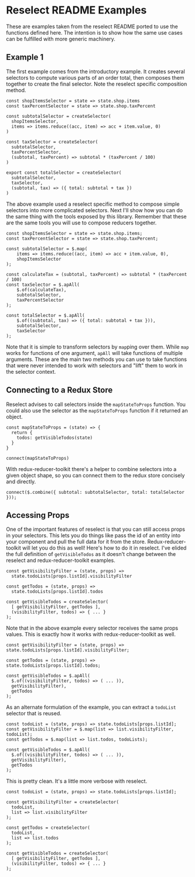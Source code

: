 # Reselect README Examples

These are examples taken from the reselect README ported to use the
functions defined here. The intention is to show how the same use cases can
be fulfilled with more generic machinery.

## Example 1

The first example comes from the introductory example. It creates several
selectors to compute various parts of an order total, then composes them
together to create the final selector. Note the reselect specific composition
method.

    const shopItemsSelector = state => state.shop.items
    const taxPercentSelector = state => state.shop.taxPercent
    
    const subtotalSelector = createSelector(
      shopItemsSelector,
      items => items.reduce((acc, item) => acc + item.value, 0)
    )
    
    const taxSelector = createSelector(
      subtotalSelector,
      taxPercentSelector,
      (subtotal, taxPercent) => subtotal * (taxPercent / 100)
    )
    
    export const totalSelector = createSelector(
      subtotalSelector,
      taxSelector,
      (subtotal, tax) => ({ total: subtotal + tax })
    )

The above example used a reselect specific method to compose simple selectors
into more complicated selectors. Next I'll show how you can do the same thing
with the tools exposed by this library. Remember that these are the same tools
you will use to compose reducers together.

    const shopItemsSelector = state => state.shop.items;
    const taxPercentSelector = state => state.shop.taxPercent;
    
    const subtotalSelector = $.map(
        items => items.reduce((acc, item) => acc + item.value, 0),
        shopItemsSelector
    );
    
    const calculateTax = (subtotal, taxPercent) => subtotal * (taxPercent / 100)
    const taxSelector = $.apAll(
        $.of(calculateTax),
        subtotalSelector,
        taxPercentSelector
    );
    
    const totalSelector = $.apAll(
        $.of((subtotal, tax) => ({ total: subtotal + tax })),
        subtotalSelector,
        taxSelector
    );

Note that it is simple to transform selectors by `map`ping over them. While
`map` works for functions of one argument, `apAll` will take functions of
multiple arguments. These are the main two methods you can use to take functions
that were never intended to work with selectors and "lift" them to work in the
selector context.

## Connecting to a Redux Store

Reselect advises to call selectors inside the `mapStateToProps` function. You
could also use the selector as the `mapStateToProps` function if it returned an
object.

    const mapStateToProps = (state) => {
      return {
        todos: getVisibleTodos(state)
      }
    }
    
    connect(mapStateToProps)

With redux-reducer-toolkit there's a helper to combine selectors into a given
object shape, so you can connect them to the redux store concisely and directly.

    connect($.combine({ subtotal: subtotalSelector, total: totalSelector }));

## Accessing Props

One of the important features of reselect is that you can still access props in
your selectors. This lets you do things like pass the id of an entity into your
component and pull the full data for it from the store. Redux-reducer-toolkit
will let you do this as well! Here's how to do it in reselect. I've elided the
full definition of `getVisibleTodos` as it doesn't change between the reselect
and redux-reducer-toolkit examples.

    const getVisibilityFilter = (state, props) =>
      state.todoLists[props.listId].visibilityFilter
    
    const getTodos = (state, props) =>
      state.todoLists[props.listId].todos
    
    const getVisibleTodos = createSelector(
      [ getVisibilityFilter, getTodos ],
      (visibilityFilter, todos) => { ... }
    );

Note that in the above example every selector receives the same props values.
This is exactly how it works with redux-reducer-toolkit as well.

    const getVisibilityFilter = (state, props) => state.todoLists[props.listId].visibilityFilter;
    
    const getTodos = (state, props) => state.todoLists[props.listId].todos;
    
    const getVisibleTodos = $.apAll(
      $.of((visibilityFilter, todos) => ( ... )),
      getVisibilityFilter),
      getTodos
    );

As an alternate formulation of the example, you can extract a `todoList`
selector that is reused.

    const todoList = (state, props) => state.todoLists[props.listId];
    const getVisibilityFilter = $.map(list => list.visibilityFilter, todoList);
    const getTodos = $.map(list => list.todos, todoLists);
    
    const getVisibleTodos = $.apAll(
      $.of((visibilityFilter, todos) => ( ... )),
      getVisibilityFilter),
      getTodos
    );

This is pretty clean. It's a little more verbose with reselect.

    const todoList = (state, props) => state.todoLists[props.listId];
    
    const getVisibilityFilter = createSelector(
      todoList,
      list => list.visibilityFilter
    );
    
    const getTodos = createSelector(
      todoList,
      list => list.todos
    );
    
    const getVisibleTodos = createSelector(
      [ getVisibilityFilter, getTodos ],
      (visibilityFilter, todos) => { ... }
    );

